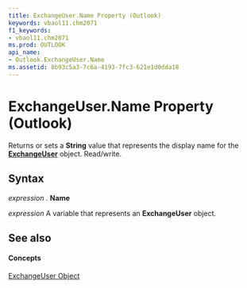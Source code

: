 ```yaml
---
title: ExchangeUser.Name Property (Outlook)
keywords: vbaol11.chm2071
f1_keywords:
- vbaol11.chm2071
ms.prod: OUTLOOK
api_name:
- Outlook.ExchangeUser.Name
ms.assetid: 8b93c5a3-7c6a-4193-7fc3-621e1d0dda18
---
```



# ExchangeUser.Name Property (Outlook)

Returns or sets a  **String** value that represents the display name for the **[ExchangeUser](exchangeuser-object-outlook.md)** object. Read/write.


## Syntax

 _expression_ . **Name**

 _expression_ A variable that represents an **ExchangeUser** object.


## See also


#### Concepts


[ExchangeUser Object](exchangeuser-object-outlook.md)

